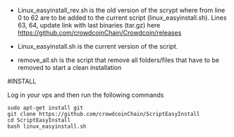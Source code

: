 - Linux_easyinstall_rev.sh is the old version of the scrypt where from line 0 to 62 are to be added to the current script (linux_easyinstall.sh). Lines 63, 64, update link with last binaries (tar.gz) here https://github.com/crowdcoinChain/Crowdcoin/releases

- Linux_easyinstall.sh is the current version of the script.

- remove_all.sh is the script that remove all folders/files that have to be removed to start a clean installation

#INSTALL

Log in your vps and then run the following commands

```
sudo apt-get install git
git clone https://github.com/crowdcoinChain/ScriptEasyInstall
cd ScriptEasyInstall
bash linux_easyinstall.sh
```
